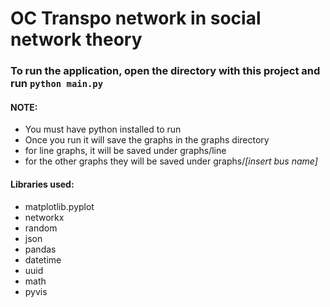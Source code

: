 # OC Transpo network in social network theory

### To run the application, open the directory with this project and run `python main.py`

#### NOTE: 
- You must have python installed to run
- Once you run it will save the graphs in the graphs directory
- for line graphs, it will be saved under graphs/line
- for the other graphs they will be saved under graphs/*[insert bus name]*

#### Libraries used:
- matplotlib.pyplot
- networkx
- random
- json
- pandas
- datetime
- uuid
- math
- pyvis

